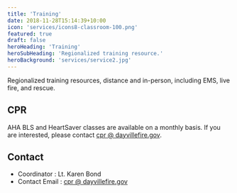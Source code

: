 ```yaml
---
title: 'Training'
date: 2018-11-28T15:14:39+10:00
icon: 'services/icons8-classroom-100.png'
featured: true
draft: false
heroHeading: 'Training'
heroSubHeading: 'Regionalized training resource.'
heroBackground: 'services/service2.jpg'
---
```


Regionalized training resources, distance and in-person, including EMS, live fire, and rescue.

## CPR

AHA BLS and HeartSaver classes are available on a monthly basis. If you are interested, please contact [cpr @ dayvillefire.gov](mailto:cpr@dayvillefire.gov).

## Contact

* Coordinator : Lt. Karen Bond
* Contact Email : [cpr @ dayvillefire.gov](mailto:cpr@dayvillefire.gov)
